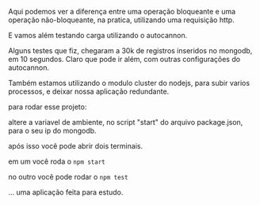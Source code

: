 Aqui podemos ver a diferença entre uma operação bloqueante e uma operação não-bloqueante, na pratica, utilizando uma requisição http.

E vamos além testando carga utilizando o autocannon.

Alguns testes que fiz, chegaram a 30k de registros inseridos no mongodb, em 10 segundos. Claro que pode ir além, com outras configurações do autocannon.

Também estamos utilizando o modulo cluster do nodejs, para subir varios processos, e deixar nossa aplicação redundante.

para rodar esse projeto:

altere a variavel de ambiente, no script "start" do arquivo package.json, para o seu ip do mongodb.

após isso você pode abrir dois terminais.

em um você roda o `npm start`

no outro você pode rodar o `npm test`

...
uma aplicação feita para estudo.